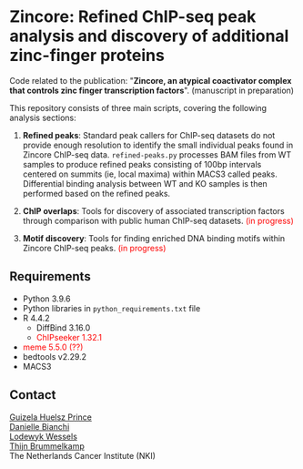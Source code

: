 # Zincore: Refined ChIP-seq peak analysis and discovery of additional zinc-finger proteins

Code related to the publication: "**Zincore, an atypical coactivator complex that controls zinc finger transcription factors**". (manuscript in preparation)

This repository consists of three main scripts, covering the following analysis sections:
1. **Refined peaks**: Standard peak callers for ChIP-seq datasets do not provide enough resolution to identify the small individual peaks found in Zincore ChIP-seq data. 
`refined-peaks.py` processes BAM files from WT samples to produce refined peaks consisting of 100bp intervals centered on summits (ie, local maxima) within MACS3 called peaks. Differential binding analysis between WT and KO samples is then performed based on the refined peaks.

2. **ChIP overlaps**: Tools for discovery of associated transcription factors through comparison with public human ChIP-seq datasets. <span style="color:red">(in progress)</span>
3. **Motif discovery**: Tools for finding enriched DNA binding motifs within Zincore ChIP-seq peaks. <span style="color:red">(in progress)</span>



## Requirements

* Python 3.9.6
* Python libraries in `python_requirements.txt` file
* R 4.4.2
    * DiffBind 3.16.0
    * <span style="color:red">ChIPseeker 1.32.1</span>
* <span style="color:red">meme 5.5.0 (??)</span>
* bedtools v2.29.2
* MACS3


## Contact
[Guizela Huelsz Prince](https://www.linkedin.com/in/g-huelsz-prince/)  
[Danielle Bianchi](https://www.nki.nl/research/find-a-researcher/researchers/danielle-bianchi/)  
[Lodewyk Wessels](https://www.nki.nl/research/research-groups/lodewyk-wessels/)  
[Thijn Brummelkamp](https://www.nki.nl/research/research-groups/thijn-brummelkamp/)  
The Netherlands Cancer Institute (NKI)
